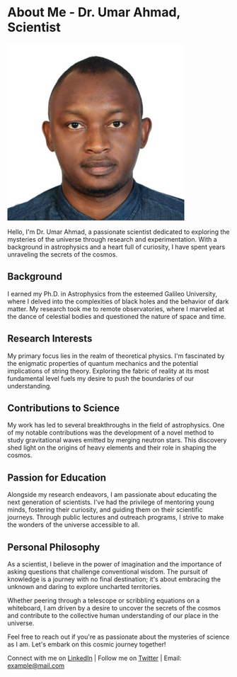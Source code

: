 # About Me - Dr. Umar Ahmad, Scientist

![Portrait of Dr. Umar Ahmad](img/Ahmad_Umar.88a5c36b2e80cf346f0f.png)

Hello, I'm Dr. Umar Ahmad, a passionate scientist dedicated to exploring the mysteries of the universe through research and experimentation. With a background in astrophysics and a heart full of curiosity, I have spent years unraveling the secrets of the cosmos.

## Background

I earned my Ph.D. in Astrophysics from the esteemed Galileo University, where I delved into the complexities of black holes and the behavior of dark matter. My research took me to remote observatories, where I marveled at the dance of celestial bodies and questioned the nature of space and time.

## Research Interests

My primary focus lies in the realm of theoretical physics. I'm fascinated by the enigmatic properties of quantum mechanics and the potential implications of string theory. Exploring the fabric of reality at its most fundamental level fuels my desire to push the boundaries of our understanding.

## Contributions to Science

My work has led to several breakthroughs in the field of astrophysics. One of my notable contributions was the development of a novel method to study gravitational waves emitted by merging neutron stars. This discovery shed light on the origins of heavy elements and their role in shaping the cosmos.

## Passion for Education

Alongside my research endeavors, I am passionate about educating the next generation of scientists. I've had the privilege of mentoring young minds, fostering their curiosity, and guiding them on their scientific journeys. Through public lectures and outreach programs, I strive to make the wonders of the universe accessible to all.

## Personal Philosophy

As a scientist, I believe in the power of imagination and the importance of asking questions that challenge conventional wisdom. The pursuit of knowledge is a journey with no final destination; it's about embracing the unknown and daring to explore uncharted territories.

Whether peering through a telescope or scribbling equations on a whiteboard, I am driven by a desire to uncover the secrets of the cosmos and contribute to the collective human understanding of our place in the universe.

Feel free to reach out if you're as passionate about the mysteries of science as I am. Let's embark on this cosmic journey together!

Connect with me on [LinkedIn](https://www.linkedin.com/in/) | Follow me on [Twitter](https://twitter.com/) | Email: example@mail.com
